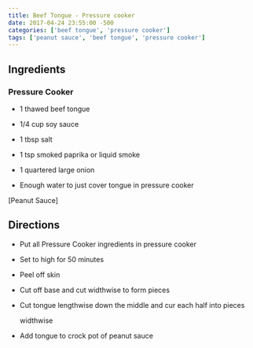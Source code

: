 ```yaml
---
title: Beef Tongue - Pressure cooker
date: 2017-04-24 23:55:00 -500
categories: ['beef tongue', 'pressure cooker']
tags: ['peanut sauce', 'beef tongue', 'pressure cooker']
---
```


## Ingredients



### Pressure Cooker



-   1 thawed beef tongue

-   1/4 cup soy sauce

-   1 tbsp salt

-   1 tsp smoked paprika or liquid smoke

-   1 quartered large onion

-   Enough water to just cover tongue in pressure cooker



[Peanut Sauce]



## Directions



-   Put all Pressure Cooker ingredients in pressure cooker

-   Set to high for 50 minutes

-   Peel off skin

-   Cut off base and cut widthwise to form pieces

-   Cut tongue lengthwise down the middle and cur each half into pieces

    widthwise

-   Add tongue to crock pot of peanut sauce

